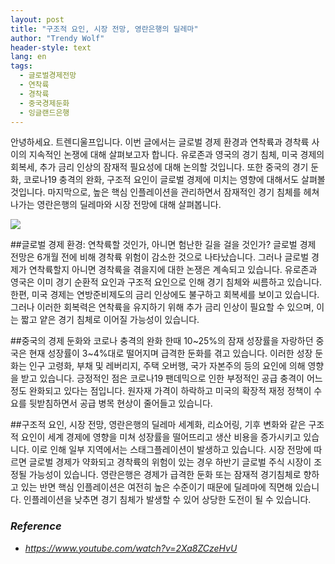 ```yaml
---
layout: post
title: "구조적 요인, 시장 전망, 영란은행의 딜레마"
author: "Trendy Wolf"
header-style: text
lang: en
tags:
  - 글로벌경제전망
  - 연착륙
  - 경착륙
  - 중국경제둔화
  - 잉글랜드은행
---
```


안녕하세요. 트렌디울프입니다. 이번 글에서는 글로벌 경제 환경과 연착륙과 경착륙 사이의 지속적인 논쟁에 대해 살펴보고자 합니다. 유로존과 영국의 경기 침체, 미국 경제의 회복세, 추가 금리 인상의 잠재적 필요성에 대해 논의할 것입니다. 또한 중국의 경기 둔화, 코로나19 충격의 완화, 구조적 요인이 글로벌 경제에 미치는 영향에 대해서도 살펴볼 것입니다. 마지막으로, 높은 핵심 인플레이션을 관리하면서 잠재적인 경기 침체를 헤쳐나가는 영란은행의 딜레마와 시장 전망에 대해 살펴봅니다.

<img
    src="https://i.ytimg.com/vi/2Xa8ZCzeHvU/hqdefault.jpg"
/>


##글로벌 경제 환경: 연착륙할 것인가, 아니면 험난한 길을 걸을 것인가?
글로벌 경제 전망은 6개월 전에 비해 경착륙 위험이 감소한 것으로 나타났습니다. 그러나 글로벌 경제가 연착륙할지 아니면 경착륙을 겪을지에 대한 논쟁은 계속되고 있습니다. 유로존과 영국은 이미 경기 순환적 요인과 구조적 요인으로 인해 경기 침체와 씨름하고 있습니다. 한편, 미국 경제는 연방준비제도의 금리 인상에도 불구하고 회복세를 보이고 있습니다. 그러나 이러한 회복력은 연착륙을 유지하기 위해 추가 금리 인상이 필요할 수 있으며, 이는 짧고 얕은 경기 침체로 이어질 가능성이 있습니다.

##중국의 경제 둔화와 코로나 충격의 완화
한때 10~25%의 잠재 성장률을 자랑하던 중국은 현재 성장률이 3~4%대로 떨어지며 급격한 둔화를 겪고 있습니다. 이러한 성장 둔화는 인구 고령화, 부채 및 레버리지, 주택 오버행, 국가 자본주의 등의 요인에 의해 영향을 받고 있습니다. 긍정적인 점은 코로나19 팬데믹으로 인한 부정적인 공급 충격이 어느 정도 완화되고 있다는 점입니다. 원자재 가격이 하락하고 미국의 확장적 재정 정책이 수요를 뒷받침하면서 공급 병목 현상이 줄어들고 있습니다.

##구조적 요인, 시장 전망, 영란은행의 딜레마
세계화, 리쇼어링, 기후 변화와 같은 구조적 요인이 세계 경제에 영향을 미쳐 성장률을 떨어뜨리고 생산 비용을 증가시키고 있습니다. 이로 인해 일부 지역에서는 스태그플레이션이 발생하고 있습니다. 시장 전망에 따르면 글로벌 경제가 약화되고 경착륙의 위험이 있는 경우 하반기 글로벌 주식 시장이 조정될 가능성이 있습니다. 영란은행은 경제가 급격한 둔화 또는 잠재적 경기침체로 향하고 있는 반면 핵심 인플레이션은 여전히 높은 수준이기 때문에 딜레마에 직면해 있습니다. 인플레이션을 낮추면 경기 침체가 발생할 수 있어 상당한 도전이 될 수 있습니다.


### _Reference_
- _https://www.youtube.com/watch?v=2Xa8ZCzeHvU_

